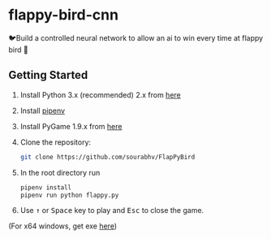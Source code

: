 # flappy-bird-cnn
🐦Build a controlled neural network to allow an ai to win every time at flappy bird 🐤

## Getting Started

1. Install Python 3.x (recommended) 2.x from [here](https://www.python.org/download/releases/)

2. Install [pipenv](https://pipenv.readthedocs.io/en/latest/)

3. Install PyGame 1.9.x from [here](http://www.pygame.org/download.shtml)

4. Clone the repository:

    ```bash
    git clone https://github.com/sourabhv/FlapPyBird
    ```

5. In the root directory run

    ```bash
    pipenv install
    pipenv run python flappy.py
    ```

6. Use <kbd>&uarr;</kbd> or <kbd>Space</kbd> key to play and <kbd>Esc</kbd> to close the game.

(For x64 windows, get exe [here](http://www.lfd.uci.edu/~gohlke/pythonlibs/#pygame))
